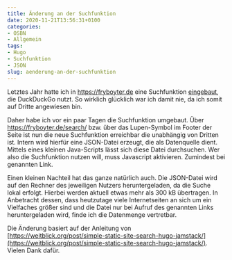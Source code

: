 ```yaml
---
title: Änderung an der Suchfunktion
date: 2020-11-21T13:56:31+0100
categories:
- OSBN
- Allgemein
tags:
- Hugo 
- Suchfunktion
- JSON
slug: aenderung-an-der-suchfunktion
---
```

Letztes Jahr hatte ich in https://fryboyter.de eine Suchfunktion [eingebaut](/fryboyter-um-suchfunktion-erweitert/), die DuckDuckGo nutzt. So wirklich glücklich war ich damit nie, da ich somit auf Dritte angewiesen bin.

Daher habe ich vor ein paar Tagen die Suchfunktion umgebaut. Über https://fryboyter.de/search/ bzw. über das Lupen-Symbol im Footer der Seite ist nun die neue Suchfunktion erreichbar die unabhängig von Dritten ist. Intern wird hierfür eine JSON-Datei erzeugt, die als Datenquelle dient. Mittels eines kleinen Java-Scripts lässt sich diese Datei durchsuchen. Wer also die Suchfunktion nutzen will, muss Javascript aktivieren. Zumindest bei genannten Link.

Einen kleinen Nachteil hat das ganze natürlich auch. Die JSON-Datei wird auf den Rechner des jeweiligen Nutzers heruntergeladen, da die Suche lokal erfolgt. Hierbei werden aktuell etwas mehr als 300 kB übertragen. In Anbetracht dessen, dass heutzutage viele Internetseiten an sich um ein Vielfaches größer sind und die Datei nur bei Aufruf des genannten Links heruntergeladen wird, finde ich die Datenmenge vertretbar.

Die Änderung basiert auf der Anleitung von [https://weitblick.org/post/simple-static-site-search-hugo-jamstack/](https://weitblick.org/post/simple-static-site-search-hugo-jamstack/). Vielen Dank dafür.
